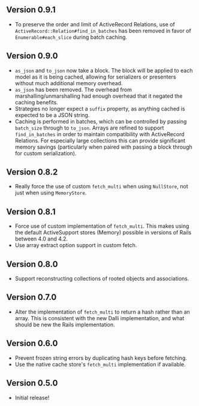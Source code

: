 ## Version 0.9.1

* To preserve the order and limit of ActiveRecord Relations, use of
  `ActiveRecord::Relation#find_in_batches` has been removed in favor of
  `Enumerable#each_slice` during batch caching.

## Version 0.9.0

* `as_json` and `to_json` now take a block. The block will be applied to each
  model as it is being cached, allowing for serializers or presenters without
  much additional memory overhead.
* `as_json` has been removed. The overhead from marshalling/unmarshalling had
  enough overhead that it negated the caching benefits.
* Strategies no longer expect a `suffix` property, as anything cached is
  expected to be a JSON string.
* Caching is performed in batches, which can be controlled by passing
  `batch_size` through to `to_json`. Arrays are refined to support
  `find_in_batches` in order to maintain compatibility with ActiveRecord
  Relations. For especially large collections this can provide significant
  memory savings (particularly when paired with passing a block through for
  custom serialization).

## Version 0.8.2

* Really force the use of custom `fetch_multi` when using `NullStore`, not just
  when using `MemoryStore`.

## Version 0.8.1

* Force use of custom implementation of `fetch_multi`. This makes using the
  default ActiveSupport stores (Memory) possible in versions of Rails between
  4.0 and 4.2.
* Use array extract option support in custom fetch.

## Version 0.8.0

* Support reconstructing collections of rooted objects and associations.

## Version 0.7.0

* Alter the implementation of `fetch_multi` to return a hash rather than an
  array. This is consistent with the new Dalli implementation, and what should
  be new the Rails implementation.

## Version 0.6.0

* Prevent frozen string errors by duplicating hash keys before fetching.
* Use the native cache store's `fetch_multi` implementation if available.

## Version 0.5.0

* Initial release!

